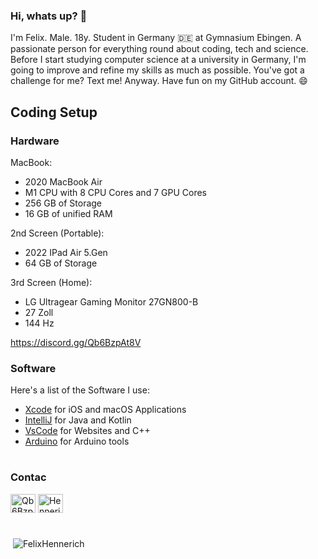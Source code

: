 ### Hi, whats up? 👋

I'm Felix. Male. 18y. Student in Germany 🇩🇪 at Gymnasium Ebingen. A passionate person for everything round about coding, tech and science. Before I start studying computer science at a university in Germany, I'm going to improve and refine my skills as much as possible. You've got a challenge for me? Text me! Anyway. Have fun on my GitHub account. 😄


## Coding Setup

### Hardware

MacBook:
- 2020 MacBook Air
- M1 CPU with 8 CPU Cores and 7 GPU Cores
- 256 GB of Storage
- 16 GB of unified RAM

2nd Screen (Portable):
- 2022 IPad Air 5.Gen
- 64 GB of Storage

3rd Screen (Home):
- LG Ultragear Gaming Monitor 27GN800-B
- 27 Zoll
- 144 Hz

https://discord.gg/Qb6BzpAt8V

### Software

Here's a list of the Software I use:
- [Xcode](https://developer.apple.com/xcode/) for iOS and macOS Applications
- [IntelliJ](https://www.jetbrains.com/de-de/idea/) for Java and Kotlin
- [VsCode](https://code.visualstudio.com) for Websites and C++
- [Arduino](https://www.arduino.cc) for Arduino tools
#
<h3 align="left">Contac</h3>
<p align="left">
<a href="https://discord.gg/Qb6BzpAt8V" target="blank"><img align="center" src="https://raw.githubusercontent.com/rahuldkjain/github-profile-readme-generator/master/src/images/icons/Social/discord.svg" alt="Qb6BzpAt8V" height="30" width="40" /></a>
 <a href="https://twitter.com/HennerichFelix" target="blank"><img align="center" src="https://raw.githubusercontent.com/rahuldkjain/github-profile-readme-generator/master/src/images/icons/Social/twitter.svg" alt="HennerichFelix" height="30" width="40" /></a>
</p>

#

<p>&nbsp;<img align="center" src="https://github-readme-stats.vercel.app/api?username=FelixHennerich&show_icons=true&locale=en&theme=github_dark" alt="FelixHennerich" /></p>
<!--
**FelixHennerich/FelixHennerich** is a ✨ _special_ ✨ repository because its `README.md` (this file) appears on your GitHub profile.

Here are some ideas to get you started:

- 🔭 I’m currently working on ...
- 🌱 I’m currently learning ...
- 👯 I’m looking to collaborate on ...
- 🤔 I’m looking for help with ...
- 💬 Ask me about ...
- 📫 How to reach me: ...
- 😄 Pronouns: ...
- ⚡ Fun fact: ...
-->
